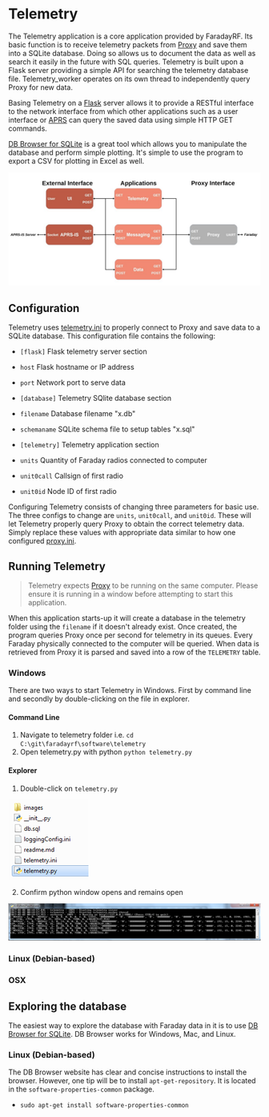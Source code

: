 # Telemetry
The Telemetry application is a core application provided by FaradayRF. Its basic function is to receive telemetry packets from [Proxy](../../proxy) and save them into a SQLite database. Doing so allows us to document the data as well as search it easily in the future with SQL queries. Telemetry is built upon a Flask server providing a simple API for searching the telemetry database file. Telemetry_worker operates on its own thread to independently query Proxy for new data.

Basing Telemetry on a [Flask](http://flask.pocoo.org/) server allows it to provide a RESTful interface to the network interface from which other applications such as a user interface or [APRS](../aprs) can query the saved data using simple HTTP GET commands.

[DB Browser for SQLite](http://sqlitebrowser.org/) is a great tool which allows you to manipulate the database and perform simple plotting. It's simple to use the program to export a CSV for plotting in Excel as well.

![Faraday Applications](images/FaradayProxyBlocks.jpg)

## Configuration

Telemetry uses [telemetry.ini](telemetry.ini) to properly connect to Proxy and save data to a SQLite database. This configuration file contains the following:

* `[flask]` Flask telemetry server section
 * `host` Flask hostname or IP address
 * `port` Network port to serve data

* `[database]` Telemetry SQlite database section
 * `filename` Database filename "x.db"
 * `schemaname` SQLite schema file to setup tables "x.sql"

* `[telemetry]` Telemetry application section
 * `units` Quantity of Faraday radios connected to computer
 * `unit0call` Callsign of first radio
 * `unit0id` Node ID of first radio

Configuring Telemetry consists of changing three parameters for basic use. The three configs to change are `units`, `unit0call`, and `unit0id`. These will let Telemetry properly query Proxy to obtain the correct telemetry data. Simply replace these values with appropriate data similar to how one configured [proxy.ini](../proxy/proxy.ini).

## Running Telemetry

> Telemetry expects [Proxy](../proxy) to be running on the same computer. Please ensure it is running in a window before attempting to start this application.

When this application starts-up it will create a database in the telemetry folder using the `filename` if it doesn't already exist. Once created, the program queries Proxy once per second for telemetry in its queues. Every Faraday physically connected to the computer will be queried. When data is retrieved from Proxy it is parsed and saved into a row of the `TELEMETRY` table.

### Windows

There are two ways to start Telemetry in Windows. First by command line and secondly by double-clicking on the file in explorer.

#### Command Line
1. Navigate to telemetry folder i.e. `cd C:\git\faradayrf\software\telemetry`
2. Open telemetry.py with python `python telemetry.py`

#### Explorer
1. Double-click on `telemetry.py`

![Telemetry.py](images/telemetrypy.png)

2. Confirm python window opens and remains open

![Telemetry application](images/telemetryoutput.png)

### Linux (Debian-based)
### OSX

## Exploring the database

The easiest way to explore the database with Faraday data in it is to use [DB Browser for SQLite](http://sqlitebrowser.org/). DB Browser works for Windows, Mac, and Linux.

### Linux (Debian-based)
The DB Browser website has clear and concise instructions to install the browser. However, one tip will be to install `apt-get-repository`. It is located in the `software-properties-common` package.

 * `sudo apt-get install software-properties-common`

